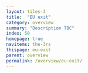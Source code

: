 ```yaml
---
layout: tiles-3
title:  "EU exit"
category: overview
summary: "Description TBC"
index: 50
homepage: true
navitems: the-3rs
thispage: eu-exit
parent: overview
permalink: /overview/eu-exit/
---
```

